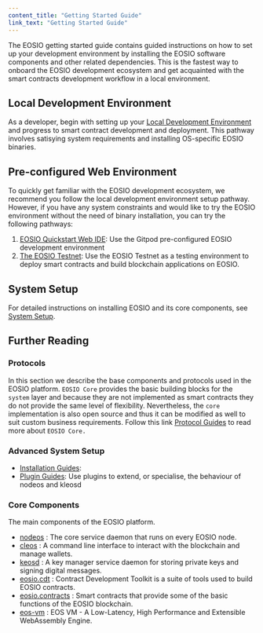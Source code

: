 ```yaml
---
content_title: "Getting Started Guide"
link_text: "Getting Started Guide"
---
```


The EOSIO getting started guide contains guided instructions on how to set up your development environment by installing the EOSIO software components and other related dependencies. This is the fastest way to onboard the EOSIO development ecosystem and get acquainted with the smart contracts development workflow in a local environment.

## Local Development Environment
As a developer, begin with setting up your [Local Development Environment](20_local-development-environment) and progress to smart contract development and deployment. This pathway involves satisying system requirements and installing OS-specific EOSIO binaries.


## Pre-configured Web Environment
To quickly get familiar with the EOSIO development ecosystem, we recommend you follow the local development environment setup pathway. However, if you have any system constraints and would like to try the EOSIO environment without the need of binary installation, you can try the following pathways:

1. [EOSIO Quickstart Web IDE](30_pre-configured-development-environment): Use the Gitpod pre-configured EOSIO development environment
2. [The EOSIO Testnet](../70_quick-start-guides): Use the EOSIO Testnet as a testing environment to deploy smart contracts and build blockchain applications on EOSIO.

## System Setup
For detailed instructions on installing EOSIO and its core components, see [System Setup](). 

## Further Reading

### Protocols
In this section we describe the base components and protocols used in the EOSIO platform. `EOSIO Core` provides the basic building blocks for the `system` layer and because they are not implemented as smart contracts they do not provide the same level of flexibility. Nevertheless, the `core` implementation is also open source and thus it can be modified as well to suit custom business requirements. Follow this link [Protocol Guides](../60_protocol-guides) to read more about `EOSIO Core.`

### Advanced System Setup 

* [Installation Guides]():
* [Plugin Guides](): Use plugins to extend, or specialise, the behaviour of nodeos and kleosd

### Core Components
The main components of the EOSIO platform.
* [nodeos](https://developers.eos.io/manuals/eos/latest/nodeos/index) : The core service daemon that runs on every EOSIO node.
* [cleos](https://developers.eos.io/manuals/eos/latest/cleos/index) : A command line interface to interact with the blockchain and manage wallets.
* [keosd](https://developers.eos.io/manuals/eos/latest/keosd/index) : A key manager service daemon for storing private keys and signing digital messages.
* [eosio.cdt](https://developers.eos.io/manuals/eosio.cdt/latest/index) : Contract Development Toolkit is a suite of tools used to build EOSIO contracts.
* [eosio.contracts](https://developers.eos.io/manuals/eosio.contracts/latest/index) : Smart contracts that provide some of the basic functions of the EOSIO blockchain.
* [eos-vm](https://github.com/EOSIO/eos-vm) : EOS VM - A Low-Latency, High Performance and Extensible WebAssembly Engine.



